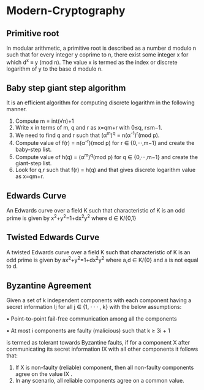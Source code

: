 # Modern-Cryptography

## **Primitive root**

In modular arithmetic, a  primitive root is described as a number d modulo n such that for every integer y coprime to n, there exist some integer x for which d<sup>x</sup>  ≡ y (mod n). 
The value x is termed as the index or discrete logarithm of y to the base d modulo n. 

## **Baby step giant step algorithm**

It is an efficient algorithm for computing discrete logarithm in the following manner.

1. Compute m = int(√n)+1
2. Write x in terms of m, q and r as x=qm+r with 0≤q, r≤m−1. 
3. We need to find q and r such that (α<sup>m</sup>)<sup>q</sup> = n(α<sup>-1</sup>)<sup>r</sup>(mod p).
4. Compute value of f(r) = n(α<sup>-r</sup>)(mod  p) for r ∈ {0,···,m−1} and create the baby-step list.
5. Compute value of h(q) = (α<sup>m</sup>)<sup>q</sup>(mod p) for q ∈ {0,···,m−1} and create the giant-step list.
6. Look for q,r such that f(r) = h(q) and that gives discrete logarithm value as x=qm+r.

## **Edwards Curve**
An Edwards curve over a field K such that characteristic of K is an odd prime is given by
x<sup>2</sup>+y<sup>2</sup>=1+dx<sup>2</sup>y<sup>2</sup>
where d ∈ K/{0,1}

## **Twisted Edwards Curve**
A twisted Edwards curve over a field K such that characteristic of K is an odd prime is given by
ax<sup>2</sup>+y<sup>2</sup>=1+dx<sup>2</sup>y<sup>2</sup>
where a,d ∈ K/{0} and a is not equal to d.

## **Byzantine Agreement**
Given a set of k independent components with each component having
a secret information Ij for all j ∈ {1, · · · , k} with the below assumptions:

• Point-to-point fail-free communication among all the components

• At most i components are faulty (malicious) such that k ≥ 3i + 1

is termed as tolerant towards Byzantine faults, if for a component X after communicating
its secret information IX with all other components it follows that:
1. If X is non-faulty (reliable) component, then all non-faulty components agree on
the value IX .
2. In any scenario, all reliable components agree on a common value.
